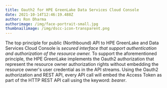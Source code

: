 ```yaml
---
title: Oauth2 for HPE GreenLake Data Services Cloud Console
date: 2021-10-14T12:46:19.488Z
author: Ron Dharma
authorimage: /img/face-portrait-small.jpg
thumbnailimage: /img/dscc-icon-transparent.png
---
```

The top principle for public (Northbound) API to HPE GreenLake and Data Services Cloud Console is *secured interface that support authentication and authorization of the resource owner.* To support the aforementioned principle, the HPE GreenLake implements the Oauth2 authorization that represent the resource owner authorization rights without embedding the resource owner's user credential as in the API streams. Using the Oauth2 authorization and REST API, every API call will embed the Access Token as part of the HTTP REST API call using the keyword: *bearer*.